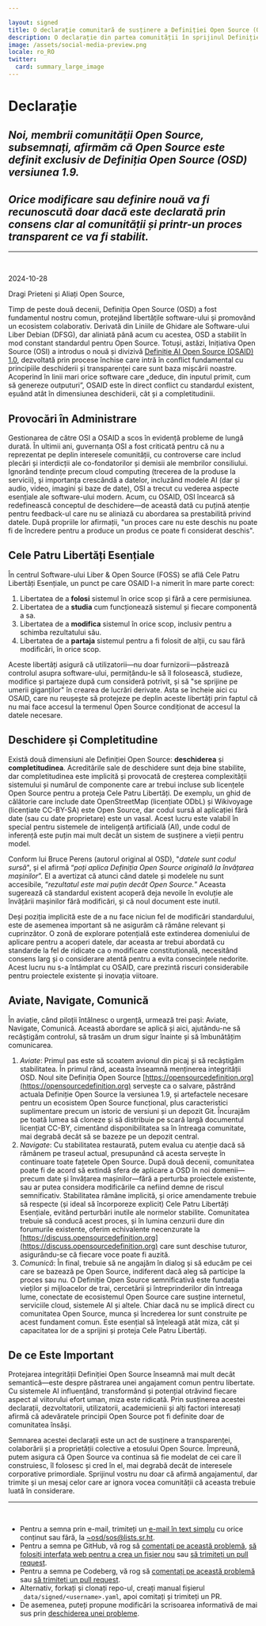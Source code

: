 ```yaml
---

layout: signed
title: O declarație comunitară de susținere a Definiției Open Source (OSD)
description: O declarație din partea comunității în sprijinul Definiției Open Source (OSD) versiunea 1.9
image: /assets/social-media-preview.png
locale: ro_RO
twitter:
  card: summary_large_image
---
```


# **Declarație**

## *Noi, membrii comunității Open Source, subsemnați, afirmăm că Open Source este definit exclusiv de Definiția Open Source (OSD) versiunea 1.9.*

## *Orice modificare sau definire nouă va fi recunoscută doar dacă este declarată prin consens clar al comunității și printr-un proces transparent ce va fi stabilit.*

---
<br>

2024-10-28

Dragi Prieteni și Aliați Open Source,

Timp de peste două decenii, Definiția Open Source (OSD) a fost fundamentul nostru comun, protejând libertățile software-ului și promovând un ecosistem colaborativ. Derivată din Liniile de Ghidare ale Software-ului Liber Debian (DFSG), dar aliniată până acum cu acestea, OSD a stabilit în mod constant standardul pentru Open Source. Totuși, astăzi, Inițiativa Open Source (OSI) a introdus o nouă și divizivă [Definiție AI Open Source (OSAID) 1.0](https://opensource.org/ai/open-source-ai-definition), dezvoltată prin procese închise care intră în conflict fundamental cu principiile deschiderii și transparenței care sunt baza mișcării noastre. Acoperind în linii mari orice software care „deduce, din inputul primit, cum să genereze outputuri”, OSAID este în direct conflict cu standardul existent, eșuând atât în dimensiunea deschiderii, cât și a completitudinii.

## Provocări în Administrare

Gestionarea de către OSI a OSAID a scos în evidență probleme de lungă durată. În ultimii ani, guvernanța OSI a fost criticată pentru că nu a reprezentat pe deplin interesele comunității, cu controverse care includ plecări și interdicții ale co-fondatorilor și demisii ale membrilor consiliului. Ignorând tendințe precum cloud computing (trecerea de la produse la servicii), și importanța crescândă a datelor, incluzând modele AI (dar și audio, video, imagini și baze de date), OSI a trecut cu vederea aspecte esențiale ale software-ului modern. Acum, cu OSAID, OSI încearcă să redefinească conceptul de deschidere—de această dată cu puțină atenție pentru feedback-ul care nu se aliniază cu abordarea sa prestabilită privind datele. După propriile lor afirmații, "un proces care nu este deschis nu poate fi de încredere pentru a produce un produs ce poate fi considerat deschis".

## Cele Patru Libertăți Esențiale

În centrul Software-ului Liber & Open Source (FOSS) se află Cele Patru Libertăți Esențiale, un punct pe care OSAID l-a nimerit în mare parte corect:

1. Libertatea de a **folosi** sistemul în orice scop și fără a cere permisiunea.
2. Libertatea de a **studia** cum funcționează sistemul și fiecare componentă a sa.
3. Libertatea de a **modifica** sistemul în orice scop, inclusiv pentru a schimba rezultatului său.
4. Libertatea de a **partaja** sistemul pentru a fi folosit de alții, cu sau fără modificări, în orice scop.

Aceste libertăți asigură că utilizatorii—nu doar furnizorii—păstrează controlul asupra software-ului, permițându-le să îl folosească, studieze, modifice și partajeze după cum consideră potrivit, și să "se sprijine pe umerii giganților" în crearea de lucrări derivate. Asta se încheie aici cu OSAID, care nu reușește să protejeze pe deplin aceste libertăți prin faptul că nu mai face accesul la termenul Open Source condiționat de accesul la datele necesare.

## Deschidere și Completitudine

Există două dimensiuni ale Definiției Open Source: **deschiderea** și **completitudinea**. Acreditările sale de deschidere sunt deja bine stabilite, dar completitudinea este implicită și provocată de creșterea complexității sistemului și numărul de componente care ar trebui incluse sub licențele Open Source pentru a proteja Cele Patru Libertăți. De exemplu, un ghid de călătorie care include date OpenStreetMap (licențiate ODbL) și Wikivoyage (licențiate CC-BY-SA) este Open Source, dar codul sursă al aplicației fără date (sau cu date proprietare) este un vasal. Acest lucru este valabil în special pentru sistemele de inteligență artificială (AI), unde codul de inferență este puțin mai mult decât un sistem de susținere a vieții pentru model.

Conform lui Bruce Perens (autorul original al OSD), "*datele sunt codul sursă*", și el afirmă “*poți aplica Definiția Open Source originală la învățarea mașinilor*”. El a avertizat că atunci când datele și modelele nu sunt accesibile, “*rezultatul este mai puțin decât Open Source.*” Aceasta sugerează că standardul existent acoperă deja nevoile în evoluție ale învățării mașinilor fără modificări, și că noul document este inutil.

Deși poziția implicită este de a nu face niciun fel de modificări standardului, este de asemenea important să ne asigurăm că rămâne relevant și cuprinzător. O zonă de explorare potențială este extinderea domeniului de aplicare pentru a acoperi datele, dar aceasta ar trebui abordată cu standarde la fel de ridicate ca o modificare constituțională, necesitând consens larg și o considerare atentă pentru a evita consecințele nedorite. Acest lucru nu s-a întâmplat cu OSAID, care prezintă riscuri considerabile pentru proiectele existente și inovația viitoare.

## Aviate, Navigate, Comunică

În aviație, când piloții întâlnesc o urgență, urmează trei pași: Aviate, Navigate, Comunică. Această abordare se aplică și aici, ajutându-ne să recâștigăm controlul, să trasăm un drum sigur înainte și să îmbunătățim comunicarea.

1.	*Aviate*: Primul pas este să scoatem avionul din picaj și să recâștigăm stabilitatea. În primul rând, aceasta înseamnă menținerea integrității OSD. Noul site Definiția Open Source [https://opensourcedefinition.org](https://opensourcedefinition.org) servește ca o salvare, păstrând actuala Definiție Open Source la versiunea 1.9, și artefactele necesare pentru un ecosistem Open Source funcțional, plus caracteristici suplimentare precum un istoric de versiuni și un depozit Git. Încurajăm pe toată lumea să cloneze și să distribuie pe scară largă documentul licențiat CC-BY, cimentând disponibilitatea sa în întreaga comunitate, mai degrabă decât să se bazeze pe un depozit central.
2.	*Navigate*: Cu stabilitatea restaurată, putem evalua cu atenție dacă să rămânem pe traseul actual, presupunând că acesta servește în continuare toate fațetele Open Source. După două decenii, comunitatea poate fi de acord să extindă sfera de aplicare a OSD în noi domenii—precum date și învățarea mașinilor—fără a perturba proiectele existente, sau ar putea considera modificările ca nefiind demne de riscul semnificativ. Stabilitatea rămâne implicită, și orice amendamente trebuie să respecte (și ideal să încorporeze explicit) Cele Patru Libertăți Esențiale, evitând perturbări inutile ale normelor stabilite. Comunitatea trebuie să conducă acest proces, și în lumina cenzurii dure din forumurile existente, oferim echivalente necenzurate la [https://discuss.opensourcedefinition.org](https://discuss.opensourcedefinition.org) care sunt deschise tuturor, asigurându-se că fiecare voce poate fi auzită.
3.	*Comunică*: În final, trebuie să ne angajăm în dialog și să educăm pe cei care se bazează pe Open Source, indiferent dacă aleg să participe la proces sau nu. O Definiție Open Source semnificativă este fundația vieților și mijloacelor de trai, cercetării și întreprinderilor din întreaga lume, conectate de ecosistemul Open Source care susține internetul, serviciile cloud, sistemele AI și altele. Chiar dacă nu se implică direct cu comunitatea Open Source, munca și încrederea lor sunt construite pe acest fundament comun. Este esențial să înțeleagă atât miza, cât și capacitatea lor de a sprijini și proteja Cele Patru Libertăți.

## De ce Este Important

Protejarea integrității Definiției Open Source înseamnă mai mult decât semantică—este despre păstrarea unei angajament comun pentru libertate. Cu sistemele AI influențând, transformând și potențial otrăvind fiecare aspect al viitorului efort uman, miza este ridicată. Prin susținerea acestei declarații, dezvoltatorii, utilizatorii, academicienii și alți factori interesați afirmă că adevăratele principii Open Source pot fi definite doar de comunitatea însăși.

Semnarea acestei declarații este un act de susținere a transparenței, colaborării și a proprietății colective a etosului Open Source. Împreună, putem asigura că Open Source va continua să fie modelat de cei care îl construiesc, îl folosesc și cred în el, mai degrabă decât de interesele corporative primordiale. Sprijinul vostru nu doar că afirmă angajamentul, dar trimite și un mesaj celor care ar ignora vocea comunității că aceasta trebuie luată în considerare.

---
<br>

- Pentru a semna prin e-mail, trimiteți un [e-mail în text simplu](https://useplaintext.email/) cu orice conținut sau fără, la [~osd/sos@lists.sr.ht](mailto:~osd/sos@lists.sr.ht).
- Pentru a semna pe GitHub, vă rog să [comentați pe această problemă](https://github.com/OpenSourceDefinition/SaveOpenSource/issues/1), [să folosiți interfața web pentru a crea un fișier nou](https://github.com/OpenSourceDefinition/SaveOpenSource/new/master/_data/signed) sau [să trimiteți un pull request](https://github.com/OpenSourceDefinition/SaveOpenSource/pulls).
- Pentru a semna pe Codeberg, vă rog să [comentați pe această problemă](https://codeberg.org/osd/sos/issues/1) sau [să trimiteți un pull request](https://codeberg.org/osd/sos/pulls).
- Alternativ, forkați și clonați repo-ul, creați manual fișierul `_data/signed/<username>.yaml`, apoi comitați și trimiteți un PR.
- De asemenea, puteți propune modificări la scrisoarea informativă de mai sus prin [deschiderea unei probleme](https://codeberg.org/osd/sos/issues).
